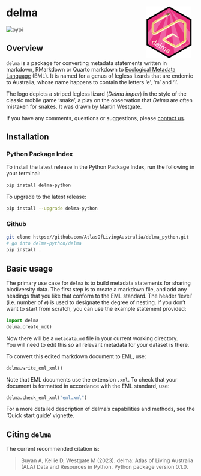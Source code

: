 # delma <a href="https://delma.ala.org.au/Python/"><img src="docs/source/_static/logo/logo.png" align="right" style="margin: 0px 10px 0px 10px;" alt="" height="138"/></a>

<!-- badges: start -->

[![pypi](https://img.shields.io/pypi/v/delma-python.svg)](https://pypi.org/project/delma-python/)

<!-- badges: end -->

## Overview

`delma` is a package for converting metadata statements written in
markdown, RMarkdown or Quarto markdown to [Ecological Metadata
Language](https://eml.ecoinformatics.org) (EML). It is named for a genus
of legless lizards that are endemic to Australia, whose name happens to
contain the letters ‘e’, ‘m’ and ‘l’.

The logo depicts a striped legless lizard (*Delma impar*) in the style
of the classic mobile game ‘snake’, a play on the observation that
*Delma* are often mistaken for snakes. It was drawn by Martin Westgate.

If you have any comments, questions or suggestions, please [contact
us](mailto:support@ala.org.au).

## Installation


### Python Package Index
To install the latest release in the Python Package Index, run the following in your terminal:

``` bash
pip install delma-python
```

To upgrade to the latest release:
``` bash
pip install --upgrade delma-python
```

### Github
``` bash
git clone https://github.com/AtlasOfLivingAustralia/delma_python.git
# go into delma-python/delma
pip install .
```

## Basic usage

The primary use case for `delma` is to build metadata statements for
sharing biodiversity data. The first step is to create a markdown file,
and add any headings that you like that conform to the EML standard. The
header ‘level’ (i.e. number of `#`) is used to designate the degree of
nesting. If you don’t want to start from scratch, you can use the
example statement provided:

``` python
import delma
delma.create_md()
```

Now there will be a `metadata.md` file in your current working directory.  
You will need to edit this so all relevant metadata for your dataset is there.  

To convert this edited markdown document to EML, use:

``` python
delma.write_eml_xml()
```

Note that EML documents use the extension `.xml`. To check that your
document is formatted in accordance with the EML standard, use:

``` python
delma.check_eml_xml("eml.xml")
```

For a more detailed description of delma’s capabilities and methods, see
the ‘Quick start guide’ vignette.

## Citing `delma`

The current recommended citation is:

> Buyan A, Kellie D, Westgate M (2023). delma: Atlas of Living Australia (ALA) Data and 
> Resources in Python. Python package version 0.1.0. 